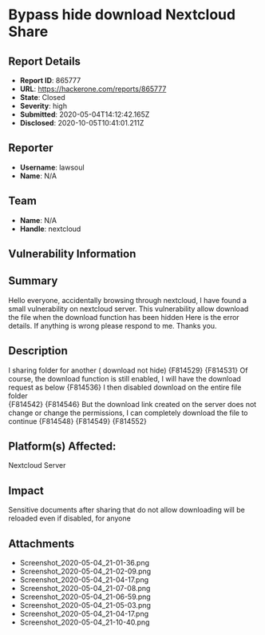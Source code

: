 # Bypass hide download Nextcloud Share

## Report Details
- **Report ID**: 865777
- **URL**: https://hackerone.com/reports/865777
- **State**: Closed
- **Severity**: high
- **Submitted**: 2020-05-04T14:12:42.165Z
- **Disclosed**: 2020-10-05T10:41:01.211Z

## Reporter
- **Username**: lawsoul
- **Name**: N/A

## Team
- **Name**: N/A
- **Handle**: nextcloud

## Vulnerability Information
## Summary
Hello everyone, accidentally browsing through nextcloud, I have found a small vulnerability on nextcloud server. This vulnerability allow download the file when the download function has been hidden
Here is the error details.
If anything is wrong please respond to me. Thanks you.
## Description
I sharing folder for another ( download not hide)
{F814529}
{F814531}
Of course, the download function is still enabled, I will have the download request as below
{F814536}
I then disabled download on the entire file folder  
{F814542}
{F814546}
But the download link created on the server does not change or change the permissions, I can completely download the file to continue
{F814548}
{F814549}
{F814552}

## Platform(s) Affected:
Nextcloud Server

## Impact

Sensitive documents after sharing that do not allow downloading will be reloaded even if disabled, for anyone

## Attachments
- Screenshot_2020-05-04_21-01-36.png
- Screenshot_2020-05-04_21-02-09.png
- Screenshot_2020-05-04_21-04-17.png
- Screenshot_2020-05-04_21-07-08.png
- Screenshot_2020-05-04_21-06-59.png
- Screenshot_2020-05-04_21-05-03.png
- Screenshot_2020-05-04_21-04-17.png
- Screenshot_2020-05-04_21-10-40.png
